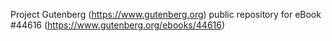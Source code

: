 Project Gutenberg (https://www.gutenberg.org) public repository for eBook #44616 (https://www.gutenberg.org/ebooks/44616)
